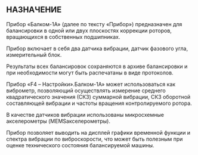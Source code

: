 ## **НАЗНАЧЕНИЕ**

Прибор «Балком-1А» (далее по тексту «Прибор») предназначен для балансировки в одной или двух плоскостях коррекции роторов, вращающихся в собственных подшипниках.

Прибор включает в себя два датчика вибрации, датчик фазового угла, измерительный блок.

Результаты всех балансировок сохраняются в архиве балансировки и при необходимости могут быть распечатаны в виде протоколов.

Прибор «F4 – Настройки».Балком-1А» может использоваться как виброметр, позволяющий осуществлять измерение среднего квадратического значения (СКЗ) суммарной вибрации, СКЗ оборотной составляющей вибрации и частоты вращения контролируемого ротора.

В качестве датчиков вибрации использованы микросхемные акселерометры (MEMSакселерометры).

Прибор позволяет выводить на дисплей графики временной функции и спектра вибрации по виброскорости, что может быть полезным при оценке технического состояния балансируемой машины.